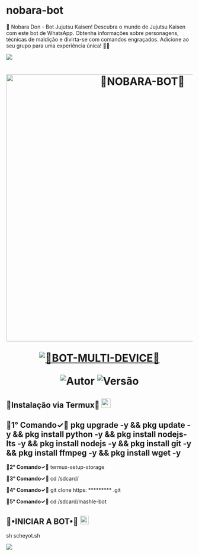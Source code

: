 # nobara-bot
🌟 Nobara Don - Bot Jujutsu Kaisen! Descubra o mundo de Jujutsu Kaisen com este bot de WhatsApp. Obtenha informações sobre personagens, técnicas de maldição e divirta-se com comandos engraçados. Adicione ao seu grupo para uma experiência única! 🍃💥

<img src="  ****   ">      

<h1 align="center">
<p>
<img src= "   " alt="🌼NOBARA-BOT🌼" width="720">
</p>

<p align="center">
<a href="#"><img title="🌼BOT-MULTI-DEVICE🌼" src="https://readme-typing-svg.herokuapp.com?font=Fira+Code&weight=100&pause=1000&color=F72E2E&background=1162FF00&center=true&multiline=true&random=true&width=435&lines=BOT-MULTI-DEVICE"></a>
</p>

<p align="center">
<img title="Autor" src="https://img.shields.io/badge/Autor-_Sraleff-blue?logo=git%20hub&logoColor=black&color=blue
"></a>
<img title="Versão" src="https://img.shields.io/badge/VERS%C3%83O-_BETA-GREEN?logo=git%20hub&logoColor=black&color=GRENN
"></a>
</p>

## 🌼Instalação via Termux🌼  <img src="https://user-images.githubusercontent.com/108157095/182052725-6568419a-6a9f-490a-85ea-90b94af694fe.png" height="25px">

**🌼1° Comando✓🌼**
pkg upgrade -y && pkg update -y && pkg install python -y && pkg install nodejs-lts -y && pkg install nodejs -y && pkg install git -y && pkg install ffmpeg -y && pkg install wget -y
---------------------------

**🌼2° Comando✓🌼**
termux-setup-storage

**🌼3° Comando✓🌼**
cd /sdcard/

**🌼4° Comando✓🌼**
git clone https: ********* .git

**🌼5° Comando✓🌼**
cd /sdcard/mashle-bot


## 🌼•INICIAR A BOT•🌼 <img src="https://user-images.githubusercontent.com/108157095/182053901-78e4a217-51ba-42a3-8ec5-38ed978ad752.png" height="23px">

   sh scheyot.sh

   
<img src="https://readme-typing-svg.demolab.com?font=Great+Vibes&duration=4993&pause=1000&multiline=true&random=true&width=435&separator=%3C&lines=%F0%9F%8C%BCexpans%C3%A3o+de+dom%C3%ADnio%E3%83%84+%F0%9F%8C%BC%3C;%F0%9F%8C%BC%40Sraleff%F0%9F%8C%BC">     






